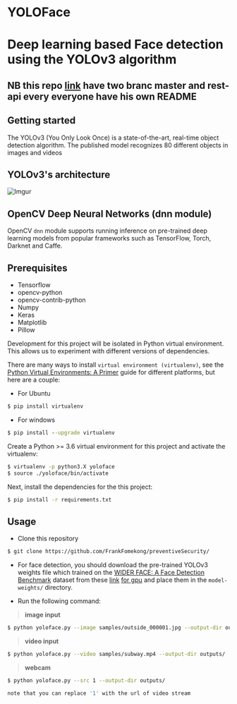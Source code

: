 # YOLOFace

# Deep learning based Face detection using the YOLOv3 algorithm

## NB this repo  [link](https://github.com/FrankFomekong/preventiveSecurity/) have two branc master and rest-api every everyone have his own README
## Getting started

The YOLOv3 (You Only Look Once) is a state-of-the-art, real-time object detection algorithm. The published model recognizes 80 different objects in images and videos
## YOLOv3's architecture

![Imgur](assets/yolo-architecture.png)

## OpenCV Deep Neural Networks (dnn module)

OpenCV `dnn` module supports running inference on pre-trained deep learning models from popular frameworks such as TensorFlow, Torch, Darknet and Caffe.

## Prerequisites

* Tensorflow
* opencv-python
* opencv-contrib-python
* Numpy
* Keras
* Matplotlib
* Pillow

Development for this project will be isolated in Python virtual environment. This allows us to experiment with different versions of dependencies.

There are many ways to install `virtual environment (virtualenv)`, see the [Python Virtual Environments: A Primer](https://realpython.com/python-virtual-environments-a-primer/) guide for different platforms, but here are a couple:

- For Ubuntu
```bash
$ pip install virtualenv
```

- For windows
```cmd
$ pip install --upgrade virtualenv
```

Create a Python >= 3.6 virtual environment for this project and activate the virtualenv:
```bash
$ virtualenv -p python3.X yoloface
$ source ./yoloface/bin/activate
```

Next, install the dependencies for the this project:
```bash
$ pip install -r requirements.txt
```

## Usage

* Clone this repository
```bash
$ git clone https://github.com/FrankFomekong/preventiveSecurity/
```

* For face detection, you should download the pre-trained YOLOv3 weights file which trained on the [WIDER FACE: A Face Detection Benchmark](http://mmlab.ie.cuhk.edu.hk/projects/WIDERFace/index.html) dataset from these [link](https://drive.google.com/file/d/1-36p9DWxwq-KP3uV9_hfrL1j-C6lk-qL/view?usp=sharing)  [for gpu](https://drive.google.com/file/d/1-EPjQs1s8wghjU8ufBc8eS0m54mYxdKs/view?usp=sharing) and place them in the `model-weights/` directory.

* Run the following command:

>**image input**
```bash
$ python yoloface.py --image samples/outside_000001.jpg --output-dir outputs/
```

>**video input**
```bash
$ python yoloface.py --video samples/subway.mp4 --output-dir outputs/
```

>**webcam**
```bash
$ python yoloface.py --src 1 --output-dir outputs/

note that you can replace '1' with the url of video stream 


